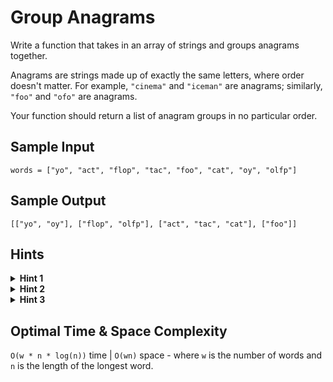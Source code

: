 # Group Anagrams

Write a function that takes in an array of strings and groups anagrams together.

Anagrams are strings made up of exactly the same letters, where order doesn't matter. For example, `"cinema"` and `"iceman"` are anagrams; similarly, `"foo"` and `"ofo"` are anagrams.

Your function should return a list of anagram groups in no particular order.

## Sample Input

```plaintext
words = ["yo", "act", "flop", "tac", "foo", "cat", "oy", "olfp"]
```

## Sample Output

```plaintext
[["yo", "oy"], ["flop", "olfp"], ["act", "tac", "cat"], ["foo"]]
```

## Hints

<details>
<summary><b>Hint 1</b></summary>

Try rearranging every input string such that each string's letters are ordered in alphabetical order. What can you do with the resulting strings?

</details>

<details>
<summary><b>Hint 2</b></summary>

For any two of the resulting strings mentioned in `Hint #1` that are equal to each other, their original strings (with their letters in normal order) must be anagrams. Realizing this, you could bucket all of these resulting strings together, all the while keeping track of their original strings, to find the groups of anagrams.

</details>

<details>
<summary><b>Hint 3</b></summary>

Can you simply store the resulting strings mentioned in `Hint #1` in a hash table and find the groups of anagrams using this hash table?

</details>

## Optimal Time & Space Complexity

`O(w * n * log(n))` time | `O(wn)` space - where `w` is the number of words and `n` is the length of the longest word.
